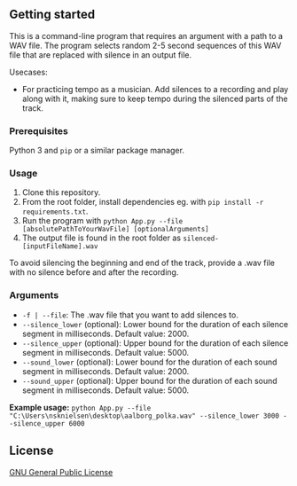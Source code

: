 ## Getting started
This is a command-line program that requires an argument with a path to a WAV file. 
The program selects random 2-5 second sequences of this WAV file that are replaced with silence in an output file.

Usecases:
- For practicing tempo as a musician. Add silences to a recording and play along with it, making sure to keep tempo during the silenced parts of the track.

### Prerequisites
Python 3 and `pip` or a similar package manager.

### Usage
1. Clone this repository.
2. From the root folder, install dependencies eg. with `pip install -r requirements.txt`.
3. Run the program with `python App.py --file [absolutePathToYourWavFile] [optionalArguments]`
4. The output file is found in the root folder as `silenced-[inputFileName].wav`

To avoid silencing the beginning and end of the track, provide a .wav file with no silence before and after the recording.

### Arguments
- `-f | --file`: The .wav file that you want to add silences to.
- `--silence_lower` (optional): Lower bound for the duration of each silence segment in milliseconds. Default value: 2000.
- `--silence_upper` (optional): Upper bound for the duration of each silence segment in milliseconds. Default value: 5000.
- `--sound_lower` (optional): Lower bound for the duration of each sound segment in milliseconds. Default value: 2000.
- `--sound_upper` (optional): Upper bound for the duration of each sound segment in milliseconds. Default value: 5000.

<b>Example usage:</b> `python App.py --file "C:\Users\nsknielsen\desktop\aalborg_polka.wav" --silence_lower 3000 --silence_upper 6000`

## License
[GNU General Public License](https://www.gnu.org/licenses/gpl-3.0.txt)
